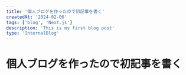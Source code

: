 ```yaml
---
title: '個人ブログを作ったので初記事を書く'
createdAt: '2024-02-06'
tags: ['blog', 'Next.js']
description: 'This is my first blog post'
type: 'InternalBlog'
---
```


# 個人ブログを作ったので初記事を書く
